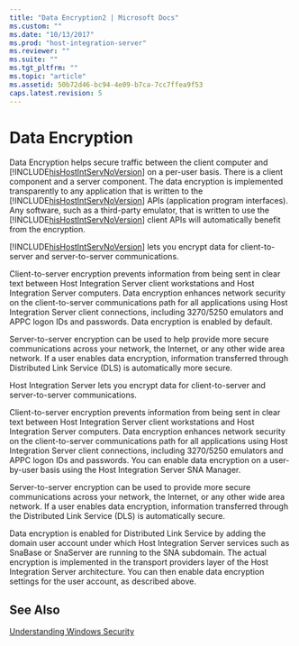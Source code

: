 ```yaml
---
title: "Data Encryption2 | Microsoft Docs"
ms.custom: ""
ms.date: "10/13/2017"
ms.prod: "host-integration-server"
ms.reviewer: ""
ms.suite: ""
ms.tgt_pltfrm: ""
ms.topic: "article"
ms.assetid: 50b72d46-bc94-4e09-b7ca-7cc7ffea9f53
caps.latest.revision: 5
---
```

# Data Encryption
Data Encryption helps secure traffic between the client computer and [!INCLUDE[hisHostIntServNoVersion](../core/includes/hishostintservnoversion-md.md)] on a per-user basis. There is a client component and a server component. The data encryption is implemented transparently to any application that is written to the [!INCLUDE[hisHostIntServNoVersion](../core/includes/hishostintservnoversion-md.md)] APIs (application program interfaces). Any software, such as a third-party emulator, that is written to use the [!INCLUDE[hisHostIntServNoVersion](../core/includes/hishostintservnoversion-md.md)] client APIs will automatically benefit from the encryption.  
  
 [!INCLUDE[hisHostIntServNoVersion](../core/includes/hishostintservnoversion-md.md)] lets you encrypt data for client-to-server and server-to-server communications.  
  
 Client-to-server encryption prevents information from being sent in clear text between Host Integration Server client workstations and Host Integration Server computers. Data encryption enhances network security on the client-to-server communications path for all applications using Host Integration Server client connections, including 3270/5250 emulators and APPC logon IDs and passwords. Data encryption is enabled by default.  
  
 Server-to-server encryption can be used to help provide more secure communications across your network, the Internet, or any other wide area network. If a user enables data encryption, information transferred through Distributed Link Service (DLS) is automatically more secure.  
  
 Host Integration Server lets you encrypt data for client-to-server and server-to-server communications.  
  
 Client-to-server encryption prevents information from being sent in clear text between Host Integration Server client workstations and Host Integration Server computers. Data encryption enhances network security on the client-to-server communications path for all applications using Host Integration Server client connections, including 3270/5250 emulators and APPC logon IDs and passwords. You can enable data encryption on a user-by-user basis using the Host Integration Server SNA Manager.  
  
 Server-to-server encryption can be used to provide more secure communications across your network, the Internet, or any other wide area network. If a user enables data encryption, information transferred through the Distributed Link Service (DLS) is automatically secure.  
  
 Data encryption is enabled for Distributed Link Service by adding the domain user account under which Host Integration Server services such as SnaBase or SnaServer are running to the SNA subdomain. The actual encryption is implemented in the transport providers layer of the Host Integration Server architecture. You can then enable data encryption settings for the user account, as described above.  
  
## See Also  
 [Understanding Windows Security](../core/understanding-windows-security.md)
